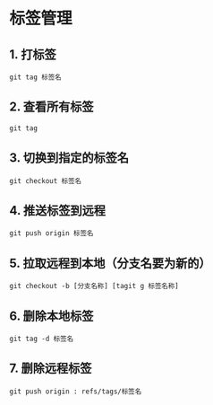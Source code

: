 # 标签管理

## 1. 打标签
```github
git tag 标签名
```

## 2. 查看所有标签
```github
git tag
```

## 3. 切换到指定的标签名
```github
git checkout 标签名
```

## 4. 推送标签到远程
```github
git push origin 标签名
```

## 5. 拉取远程到本地（分支名要为新的）
```github
git checkout -b [分支名称] [tagit g 标签名称]
```

## 6. 删除本地标签
```github
git tag -d 标签名
```

## 7. 删除远程标签
```github
git push origin : refs/tags/标签名
```
